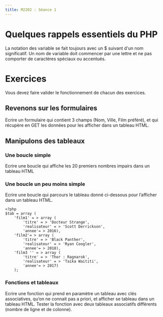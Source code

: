 ```yaml
---
title: M2202 : Séance 1
---
```


# Quelques rappels essentiels du PHP

La notation des variable se fait toujours avec un $ suivant d'un nom significatif. Un nom de variable doit commencer par une lettre et ne pas comporter de caractères spéciaux ou accentués.

# Exercices

Vous devez faire valider le fonctionnement de chacun des exercices.

## Revenons sur les formulaires
Ecrire un formulaire qui contient 3 champs (Nom, Ville, Film préféré), et qui récupère en GET les données pour les afficher dans un tableau HTML.

## Manipulons des tableaux
### Une boucle simple
Ecrire une boucle qui affiche les 20 premiers nombres impairs dans un tableau HTML

### Une boucle un peu moins simple
Ecrire une boucle qui parcours le tableau donné ci-dessous pour l’afficher dans un tableau HTML.

    <?php
    $tab = array (
        'film1' = > array (
            'titre' = > 'Docteur Strange',
            'realisateur' = > 'Scott Derrickson',
            'annee'= > 2016),
        'film2'= > array (
            'titre' = > 'Black Panther',
            'realisateur' = > 'Ryan Coogler',
            'annee'= > 2018),
        'film3 '' = > array (
            'titre' = > 'Thor : Ragnarok',
            'realisateur' = > 'Taika Waititi',
            'annee'= > 2017)
        );
        
### Fonctions et tableaux

Ecrire une fonction qui prend en paramètre un tableau avec clés associatives, qu’on ne connait pas a priori, et afficher se tableau dans un tableau HTML. Tester la fonction avec deux tableaux associatifs différents (nombre de ligne et de colonne).
